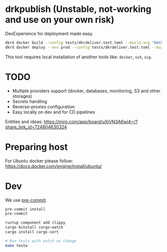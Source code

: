 # drkpublish (Unstable, not-working and use on your own risk)

DexExperience for deployment made easy.

```bash
dkrd docker build --config tests/dkrdeliver.test.toml --build-arg "BACKEND_TAG=0.0.1"
dkrd docker deploy --env prod --config tests/dkrdeliver.test.toml --build-arg "BACKEND_TAG=0.0.1"
```

This tool requires local installation of another tools like: `docker`, `ssh`, `scp`.

# TODO

* Multiple providers support (docker, databases, monitoring, S3 and other storages)
* Secrets handling
* Reverse-proxies configuration
* Easy locally on dev and for CD pipelines

Entities and ideas: https://miro.com/app/board/uXjVN3A6wi4=/?share_link_id=724804630324

# Preparing host

For Ubuntu docker please follow: https://docs.docker.com/engine/install/ubuntu/

# Dev

We use [pre-commit](https://pre-commit.com/).

```bash
pre-commit install
pre-commit
```

```bash
rustup component add clippy
cargo binstall cargo-watch
cargo install cargo-sort
```

```bash
# Run tests with watch on change
make testw
```
